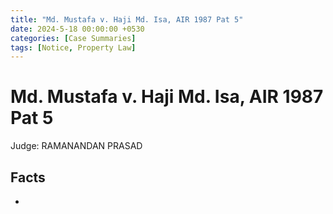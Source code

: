 ```yaml
---
title: "Md. Mustafa v. Haji Md. Isa, AIR 1987 Pat 5"
date: 2024-5-18 00:00:00 +0530
categories: [Case Summaries]
tags: [Notice, Property Law]
---
```


# Md. Mustafa v. Haji Md. Isa, AIR 1987 Pat 5

Judge: RAMANANDAN PRASAD

## Facts

* 
